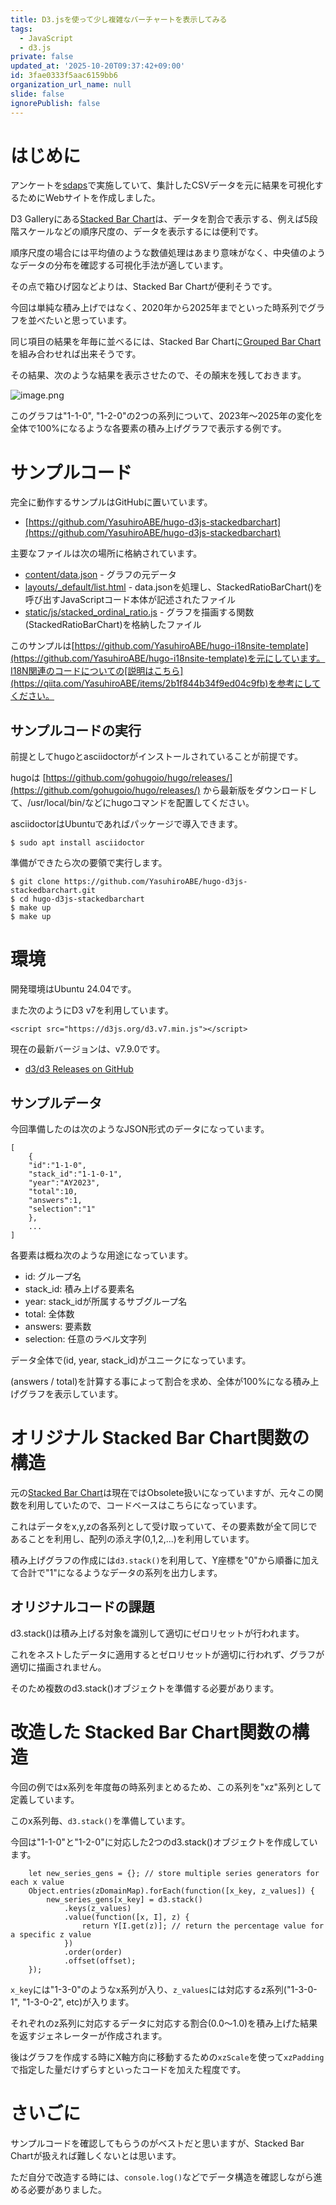 ```yaml
---
title: D3.jsを使って少し複雑なバーチャートを表示してみる
tags:
  - JavaScript
  - d3.js
private: false
updated_at: '2025-10-20T09:37:42+09:00'
id: 3fae0333f5aac6159bb6
organization_url_name: null
slide: false
ignorePublish: false
---
```

# はじめに

アンケートを[sdaps](https://sdaps.org/)で実施していて、集計したCSVデータを元に結果を可視化するためにWebサイトを作成しました。

D3 Galleryにある[Stacked Bar Chart](https://observablehq.com/@d3/stacked-bar-chart)は、データを割合で表示する、例えば5段階スケールなどの順序尺度の、データを表示するには便利です。

順序尺度の場合には平均値のような数値処理はあまり意味がなく、中央値のようなデータの分布を確認する可視化手法が適しています。

その点で箱ひげ図などよりは、Stacked Bar Chartが便利そうです。

今回は単純な積み上げではなく、2020年から2025年までといった時系列でグラフを並べたいと思っています。

同じ項目の結果を年毎に並べるには、Stacked Bar Chartに[Grouped Bar Chart](https://observablehq.com/@d3/grouped-bar-chart)を組み合わせれば出来そうです。

その結果、次のような結果を表示させたので、その顛末を残しておきます。

![image.png](https://qiita-image-store.s3.ap-northeast-1.amazonaws.com/0/78296/e18d051c-1531-4673-9e6c-e2bcfa1700f0.png)

このグラフは"1-1-0", "1-2-0"の2つの系列について、2023年〜2025年の変化を全体で100%になるような各要素の積み上げグラフで表示する例です。

# サンプルコード

完全に動作するサンプルはGitHubに置いています。

* [https://github.com/YasuhiroABE/hugo-d3js-stackedbarchart](https://github.com/YasuhiroABE/hugo-d3js-stackedbarchart)

主要なファイルは次の場所に格納されています。

* [content/data.json](https://github.com/YasuhiroABE/hugo-d3js-stackedbarchart/blob/5a9d825cd39f6c2414536bd3d6af00ca09480ddd/content/data.json) - グラフの元データ
* [layouts/_default/list.html](https://github.com/YasuhiroABE/hugo-d3js-stackedbarchart/blob/5a9d825cd39f6c2414536bd3d6af00ca09480ddd/layouts/_default/list.html) - data.jsonを処理し、StackedRatioBarChart()を呼び出すJavaScriptコード本体が記述されたファイル
* [static/js/stacked_ordinal_ratio.js](https://github.com/YasuhiroABE/hugo-d3js-stackedbarchart/blob/5a9d825cd39f6c2414536bd3d6af00ca09480ddd/static/js/stacked_ordinal_ratio.js) - グラフを描画する関数(StackedRatioBarChart)を格納したファイル

このサンプルは[https://github.com/YasuhiroABE/hugo-i18nsite-template](https://github.com/YasuhiroABE/hugo-i18nsite-template)を元にしています。I18N関連のコードについての[説明はこちら](https://qiita.com/YasuhiroABE/items/2b1f844b34f9ed04c9fb)を参考にしてください。

## サンプルコードの実行

前提としてhugoとasciidoctorがインストールされていることが前提です。

hugoは [https://github.com/gohugoio/hugo/releases/](https://github.com/gohugoio/hugo/releases/) から最新版をダウンロードして、/usr/local/bin/などにhugoコマンドを配置してください。

asciidoctorはUbuntuであればパッケージで導入できます。

```bash:
$ sudo apt install asciidoctor
```

準備ができたら次の要領で実行します。

```bash:基本的な使い方
$ git clone https://github.com/YasuhiroABE/hugo-d3js-stackedbarchart.git
$ cd hugo-d3js-stackedbarchart
$ make up
$ make up
```

# 環境

開発環境はUbuntu 24.04です。

また次のようにD3 v7を利用しています。

```html:
<script src="https://d3js.org/d3.v7.min.js"></script>
```

現在の最新バージョンは、v7.9.0です。

* [d3/d3 Releases on GitHub](https://github.com/d3/d3/releases)

## サンプルデータ

今回準備したのは次のようなJSON形式のデータになっています。

```text:
[
    {
    "id":"1-1-0",
    "stack_id":"1-1-0-1",
    "year":"AY2023",
    "total":10,
    "answers":1,
    "selection":"1"
    },
    ...
]
```

各要素は概ね次のような用途になっています。

* id: グループ名
* stack_id: 積み上げる要素名
* year: stack_idが所属するサブグループ名
* total: 全体数
* answers: 要素数
* selection: 任意のラベル文字列

データ全体で(id, year, stack_id)がユニークになっています。

(answers / total)を計算する事によって割合を求め、全体が100%になる積み上げグラフを表示しています。

# オリジナル Stacked Bar Chart関数の構造

元の[Stacked Bar Chart](https://observablehq.com/@d3/stacked-bar-chart)は現在ではObsolete扱いになっていますが、元々この関数を利用していたので、コードベースはこちらになっています。

これはデータをx,y,zの各系列として受け取っていて、その要素数が全て同じであることを利用し、配列の添え字(0,1,2,...)を利用しています。

積み上げグラフの作成には``d3.stack()``を利用して、Y座標を"0"から順番に加えて合計で"1"になるようなデータの系列を出力します。

## オリジナルコードの課題

d3.stack()は積み上げる対象を識別して適切にゼロリセットが行われます。

これをネストしたデータに適用するとゼロリセットが適切に行われず、グラフが適切に描画されません。

そのため複数のd3.stack()オブジェクトを準備する必要があります。

# 改造した Stacked Bar Chart関数の構造

今回の例ではx系列を年度毎の時系列まとめるため、この系列を"xz"系列として定義しています。

このx系列毎、``d3.stack()``を準備しています。

今回は"1-1-0"と"1-2-0"に対応した2つのd3.stack()オブジェクトを作成しています。

```javascript:
    let new_series_gens = {}; // store multiple series generators for each x value
    Object.entries(zDomainMap).forEach(function([x_key, z_values]) {
        new_series_gens[x_key] = d3.stack()
            .keys(z_values)
            .value(function([x, I], z) {
                return Y[I.get(z)]; // return the percentage value for a specific z value
            })
            .order(order)
            .offset(offset);
    });
```

``x_key``には"1-3-0"のようなx系列が入り、``z_values``には対応するz系列("1-3-0-1", "1-3-0-2", etc)が入ります。

それぞれのz系列に対応するデータに対応する割合(0.0〜1.0)を積み上げた結果を返すジェネレーターが作成されます。

後はグラフを作成する時にX軸方向に移動するための``xzScale``を使って``xzPadding``で指定した量だけずらすといったコードを加えた程度です。

# さいごに

サンプルコードを確認してもらうのがベストだと思いますが、Stacked Bar Chartが扱えれば難しくないとは思います。

ただ自分で改造する時には、``console.log()``などでデータ構造を確認しながら進める必要がありました。


